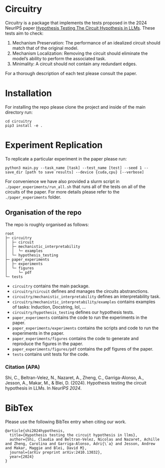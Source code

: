 # Circuitry

Circuitry is a package that implements the tests proposed in the 2024 NeurIPS paper [Hypothesis Testing The Circuit Hypothesis in LLMs](https://arxiv.org/abs/2410.13032).
These tests aim to check:

1. Mechanism Preservation: The performance of an idealized circuit should match that of the original model.
2. Mechanism Localization: Removing the circuit should eliminate the model’s ability to perform the associated task.
3. Minimality: A circuit should not contain any redundant edges.

For a thorough description of each test please consult the paper.


# Installation

For installing the repo please clone the project and inside of the main directory run:

```
cd circuitry
pip3 install -e .
```

# Experiment Replication
To replicate a particular experiment in the paper please run:
```
python3 main.py --task_name [task] --test_name [test] --seed 1 --save_dir [path to save results] --device {cuda,cpu} [--verbose]
```
For convenience we have also provided a slurm script in `./paper_experiments/run_all.sh` that
runs all of the tests on all of the circuits of the paper.
For more details please refer to the `./paper_experiments` folder.

## Organisation of the repo
The repo is roughly organised as follows:
```
root
├─ circuitry
│  ├─ circuit
│  ├─ mechanistic_interpretability
│  │  └─ examples
│  └─ hypothesis_testing
├─ paper_experiments
│  ├─ experiments
│  └─ figures
│     └─ pdf
└─ tests
```

- `circuitry` contains the main package.
- `circuitry/circuit` defines and manages the circuits abstranctions.
- `circuitry/mechanistic_interpretability` defines an interpretability task.
- `circuitry/mechanistic_interpretability/examples` contains examples of tasks: Induction, Docstring, IoI, ...
- `circuitry/hypothesis_testing` defines our hypothesis tests.
- `paper_experiments` contains the code to run the experiments in the paper.
- `paper_experiments/experiments` contains the scripts and code to run the experiments in the paper.
- `paper_experiments/figures` contains the code to generate and reproduce the figures in the paper.
- `paper_experiments/figures/pdf` contains the pdf figures of the paper.
- `tests` contains unit tests for the code.


### Citation (APA)

Shi, C., Beltran-Velez, N., Nazaret, A., Zheng, C., Garriga-Alonso, A., Jesson, A., Makar, M., & Blei, D. (2024). Hypothesis testing the circuit hypothesis in LLMs. In *NeurIPS 2024*.

# BibTex
Please use the following BibTex entry when citing our work.
```
@article{shi2024hypothesis,
  title={Hypothesis testing the circuit hypothesis in llms},
  author={Shi, Claudia and Beltran-Velez, Nicolas and Nazaret, Achille and Zheng, Carolina and Garriga-Alonso, Adri{\`a} and Jesson, Andrew and Makar, Maggie and Blei, David M},
  journal={arXiv preprint arXiv:2410.13032},
  year={2024}
}
```
